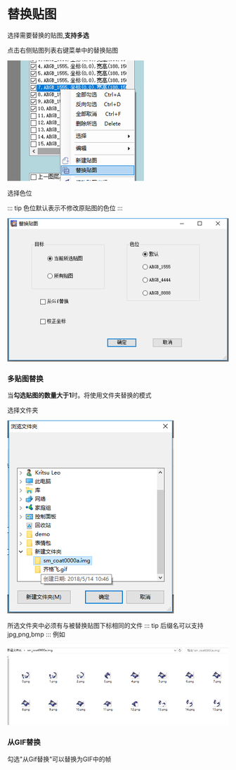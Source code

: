 # 替换贴图

选择需要替换的贴图,**支持多选**

点击右侧贴图列表右键菜单中的替换贴图

![](../../images/replace-sprite-by-menu.png)

选择色位

::: tip
色位默认表示不修改原贴图的色位
:::

![](../../images/replace-sprite-dialog.png)

### 多贴图替换

当**勾选贴图的数量大于1**时。将使用文件夹替换的模式

选择文件夹

![](../../images/replace-sprite-directory-dialog.png)

所选文件夹中必须有与被替换贴图下标相同的文件
::: tip
后缀名可以支持jpg,png,bmp
:::
例如

![](../../images/replace-sprite-file.png)


### 从GIF替换

勾选"从Gif替换"可以替换为GIF中的帧



